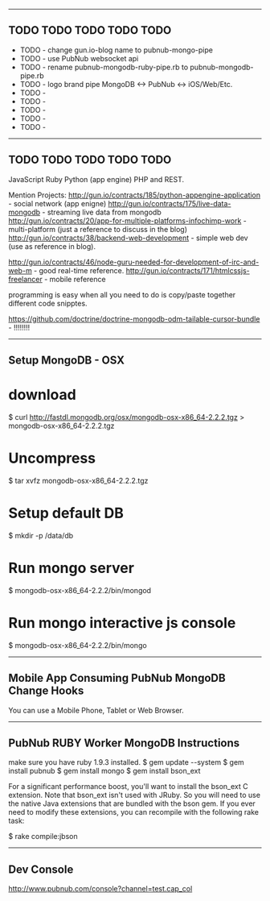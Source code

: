------------------------------------------------------------------------------
TODO TODO TODO TODO TODO
------------------------------------------------------------------------------

 - TODO - change gun.io-blog name to pubnub-mongo-pipe
 - TODO - use PubNub websocket api
 - TODO - rename pubnub-mongodb-ruby-pipe.rb to pubnub-mongodb-pipe.rb
 - TODO - logo brand pipe MongoDB <-> PubNub <-> iOS/Web/Etc.
 - TODO - 
 - TODO - 
 - TODO - 
 - TODO - 
 - TODO - 

------------------------------------------------------------------------------
TODO TODO TODO TODO TODO
------------------------------------------------------------------------------


JavaScript Ruby Python (app engine) PHP and REST.

Mention Projects:
http://gun.io/contracts/185/python-appengine-application - social network (app enigne)
http://gun.io/contracts/175/live-data-mongodb - streaming live data from mongodb
http://gun.io/contracts/20/app-for-multiple-platforms-infochimp-work - multi-platform (just a reference to discuss in the blog)
http://gun.io/contracts/38/backend-web-development - simple web dev (use as reference in blog).


http://gun.io/contracts/46/node-guru-needed-for-development-of-irc-and-web-m - good real-time reference.
http://gun.io/contracts/171/htmlcssjs-freelancer - mobile reference     

programming is easy when all you need to do is copy/paste together different code snipptes.

https://github.com/doctrine/doctrine-mongodb-odm-tailable-cursor-bundle - !!!!!!!!

------------------------------------------------------------------------------
Setup MongoDB - OSX
------------------------------------------------------------------------------
# download
$ curl http://fastdl.mongodb.org/osx/mongodb-osx-x86_64-2.2.2.tgz > \
    mongodb-osx-x86_64-2.2.2.tgz

# Uncompress
$ tar xvfz mongodb-osx-x86_64-2.2.2.tgz

# Setup default DB
$ mkdir -p /data/db

# Run mongo server
$ mongodb-osx-x86_64-2.2.2/bin/mongod

# Run mongo interactive js console
$ mongodb-osx-x86_64-2.2.2/bin/mongo

------------------------------------------------------------------------------
Mobile App Consuming PubNub MongoDB Change Hooks
------------------------------------------------------------------------------
You can use a Mobile Phone, Tablet or Web Browser.

------------------------------------------------------------------------------
PubNub RUBY Worker MongoDB Instructions
------------------------------------------------------------------------------
make sure you have ruby 1.9.3 installed.
$ gem update --system
$ gem install pubnub
$ gem install mongo
$ gem install bson_ext

For a significant performance boost, you'll want to install the 
bson_ext C extension.
Note that bson_ext isn't used with JRuby.
So you will need to use the native
Java extensions that are bundled with the bson gem.
If you ever need to modify these extensions,
you can recompile with the following rake task:

$ rake compile:jbson


------------------------------------------------------------------------------
Dev Console
------------------------------------------------------------------------------
http://www.pubnub.com/console?channel=test.cap_col
